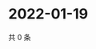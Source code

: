 # 2022-01-19

共 0 条

<!-- BEGIN WEIBO -->
<!-- 最后更新时间 Wed Jan 19 2022 08:47:11 GMT+0800 (China Standard Time) -->

<!-- END WEIBO -->
